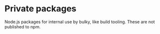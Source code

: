 # Private packages

Node.js packages for internal use by bulky, like build tooling. These are not published to npm.
